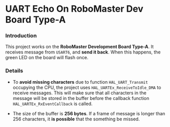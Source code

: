 # UART Echo On RoboMaster Dev Board Type-A

### Introduction

This project works on the **RoboMaster Development Board Type-A**. It receives message from `USART6`, and **send it back**. When this happens, the green LED on the board will flash once.

### Details

- To **avoid missing characters** due to function `HAL_UART_Transmit` occupying the CPU, the project uses `HAL_UARTEx_ReceiveToIdle_DMA` to receive messages. This will make sure that all characters in the message will be stored in the buffer before the callback function `HAL_UARTEx_RxEventCallback` is called.

- The size of the buffer is **256 bytes**. If a frame of message is longer than 256 characters, it **is possible** that the something be missed.